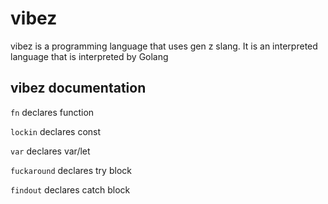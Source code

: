# vibez
vibez is a programming language that uses gen z slang. It is an interpreted language that is interpreted by Golang

## vibez documentation
`fn` declares function

`lockin` declares const

`var` declares var/let

`fuckaround` declares try block

`findout` declares catch block

